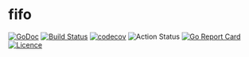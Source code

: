 # fifo
[![GoDoc](https://godoc.org/github.com/thinkgos/fifo?status.svg)](https://godoc.org/github.com/thinkgos/fifo)
[![Build Status](https://travis-ci.org/thinkgos/fifo.svg?branch=master)](https://travis-ci.org/thinkgos/fifo)
[![codecov](https://codecov.io/gh/thinkgos/fifo/branch/master/graph/badge.svg)](https://codecov.io/gh/thinkgos/fifo)
![Action Status](https://github.com/thinkgos/fifo/workflows/Go/badge.svg)
[![Go Report Card](https://goreportcard.com/badge/github.com/thinkgos/fifo)](https://goreportcard.com/report/github.com/thinkgos/fifo)
[![Licence](https://img.shields.io/github/license/thinkgos/fifo)](https://raw.githubusercontent.com/thinkgos/fifo/master/LICENSE)  
